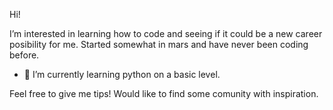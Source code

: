 Hi! 

I’m interested in learning how to code and seeing if it could be a new career posibility for me.
Started somewhat in mars and have never been coding before. 

- 🌱 I’m currently learning python on a basic level.

Feel free to give me tips! Would like to find some comunity with inspiration.
<!---
Bubbelbad/Bubbelbad is a ✨ special ✨ repository because its `README.md` (this file) appears on your GitHub profile.
You can click the Preview link to take a look at your changes.
--->
